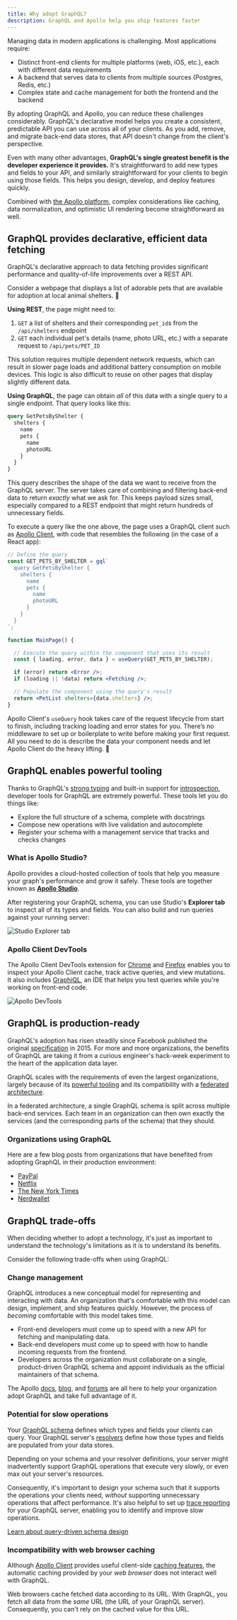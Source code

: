 ```yaml
---
title: Why adopt GraphQL?
description: GraphQL and Apollo help you ship features faster
---
```


Managing data in modern applications is challenging. Most applications require:

* Distinct front-end clients for multiple platforms (web, iOS, etc.), each with different data requirements
* A backend that serves data to clients from multiple sources (Postgres, Redis, etc.)
* Complex state and cache management for both the frontend and the backend

By adopting GraphQL and Apollo, you can reduce these challenges considerably. GraphQL's declarative model helps you create a consistent, predictable API you can use across all of your clients. As you add, remove, and migrate back-end data stores, that API doesn't change from the client's perspective.

Even with many other advantages, **GraphQL's single greatest benefit is the developer experience it provides.** It's straightforward to add new types and fields to your API, and similarly straightforward for your clients to begin using those fields. This helps you design, develop, and deploy features quickly.

Combined with [the Apollo platform](./platform/), complex considerations like caching, data normalization, and optimistic UI rendering become straightforward as well.

## GraphQL provides declarative, efficient data fetching

GraphQL's declarative approach to data fetching provides significant performance and quality-of-life improvements over a REST API.

Consider a webpage that displays a list of adorable pets that are available for adoption at local animal shelters. 🐶

**Using REST**, the page might need to:

1. `GET` a list of shelters and their corresponding `pet_id`s from the `/api/shelters` endpoint
2. `GET` each individual pet's details (name, photo URL, etc.) with a separate request to `/api/pets/PET_ID`

This solution requires multiple dependent network requests, which can result in slower page loads and additional battery consumption on mobile devices. This logic is also difficult to reuse on other pages that display slightly different data.

**Using GraphQL**, the page can obtain _all_ of this data with a single query to a single endpoint. That query looks like this:

```graphql
query GetPetsByShelter {
  shelters {
    name
    pets {
      name
      photoURL
    }
  }
}
```

This query describes the shape of the data we want to receive from the GraphQL server. The server takes care of combining and filtering back-end data to return _exactly_ what we ask for. This keeps payload sizes small, especially compared to a REST endpoint that might return hundreds of unnecessary fields.

To execute a query like the one above, the page uses a GraphQL client such as [Apollo Client](https://www.apollographql.com/docs/react/), with code that resembles the following (in the case of a React app):

```jsx:title=mainpage.jsx
// Define the query
const GET_PETS_BY_SHELTER = gql`
  query GetPetsByShelter {
    shelters {
      name
      pets {
        name
        photoURL
      }
    }
  }
`;

function MainPage() {

  // Execute the query within the component that uses its result
  const { loading, error, data } = useQuery(GET_PETS_BY_SHELTER);

  if (error) return <Error />;
  if (loading || !data) return <Fetching />;

  // Populate the component using the query's result
  return <PetList shelters={data.shelters} />;
}
```

Apollo Client's `useQuery` hook takes care of the request lifecycle from start to finish, including tracking loading and error states for you. There’s no middleware to set up or boilerplate to write before making your first request. All you need to do is describe the data your component needs and let Apollo Client do the heavy lifting. 💪

## GraphQL enables powerful tooling

Thanks to GraphQL's [strong typing](https://graphql.org/learn/schema) and built-in support for  [introspection](https://graphql.org/learn/introspection/), developer tools for GraphQL are extremely powerful. These tools let you do things like:

* Explore the full structure of a schema, complete with docstrings
* Compose new operations with live validation and autocomplete
* Register your schema with a management service that tracks and checks changes

### What is Apollo Studio?

Apollo provides a cloud-hosted collection of tools that help you measure your graph's performance and grow it safely. These tools are together known as [**Apollo Studio**](https://www.apollographql.com/docs/studio/).

After registering your GraphQL schema, you can use Studio's **Explorer tab** to inspect all of its types and fields. You can also build and run queries against your running server:

<img src="../img/explorer-tab.jpg" alt="Studio Explorer tab" class="screenshot" />

### Apollo Client DevTools

The Apollo Client DevTools extension for [Chrome](https://chrome.google.com/webstore/detail/apollo-client-developer-t/jdkknkkbebbapilgoeccciglkfbmbnfm) and [Firefox](https://addons.mozilla.org/en-US/firefox/addon/apollo-developer-tools/) enables you to inspect your Apollo Client cache, track active queries, and view mutations. It also includes [GraphiQL](https://github.com/graphql/graphiql), an IDE that helps you test queries while you're working on front-end code.

<img src="../assets/dev-tools.png" alt="Apollo DevTools" class="screenshot" />

## GraphQL is production-ready

GraphQL's adoption has risen steadily since Facebook published the original [specification](https://spec.graphql.org/) in 2015. For more and more organizations, the benefits of GraphQL are taking it from a curious engineer's hack-week experiment to the heart of the application data layer.

GraphQL scales with the requirements of even the largest organizations, largely because of its [powerful tooling](#graphql-enables-powerful-tooling) and its compatibility with a [federated architecture](https://www.apollographql.com/docs/federation/).

In a federated architecture, a single GraphQL schema is split across multiple back-end services. Each team in an organization can then own exactly the services (and the corresponding parts of the schema) that they should.

### Organizations using GraphQL

Here are a few blog posts from organizations that have benefited from adopting GraphQL in their production environment:

* [PayPal](https://medium.com/paypal-engineering/scaling-graphql-at-paypal-b5b5ac098810)
* [Netflix](https://netflixtechblog.com/how-netflix-scales-its-api-with-graphql-federation-part-1-ae3557c187e2)
* [The New York Times](https://open.nytimes.com/the-new-york-times-now-on-apollo-b9a78a5038c)
* [Nerdwallet](https://www.nerdwallet.com/blog/engineering/getting-started-with-graphql-and-apollo-part-1/)

## GraphQL trade-offs

When deciding whether to adopt a technology, it's just as important to understand the technology's limitations as it is to understand its benefits.

Consider the following trade-offs when using GraphQL:

### Change management

GraphQL introduces a new conceptual model for representing and interacting with data. An organization that's comfortable with this model can design, implement, and ship features quickly. However, the process of _becoming_ comfortable with this model takes time.

* Front-end developers must come up to speed with a new API for fetching and manipulating data.
* Back-end developers must come up to speed with how to handle incoming requests from the frontend.
* Developers across the organization must collaborate on a single, product-driven GraphQL schema and appoint individuals as the official maintainers of that schema.

The Apollo [docs](https://www.apollographql.com/docs/), [blog](https://www.apollographql.com/blog/), and [forums](https://community.apollographql.com) are all here to help your organization adopt GraphQL and take full advantage of it.

### Potential for slow operations

Your [GraphQL schema](https://www.apollographql.com/docs/apollo-server/schema/schema/) defines which types and fields your clients can query. Your GraphQL server's [resolvers](https://www.apollographql.com/docs/apollo-server/data/resolvers/) define how those types and fields are populated from your data stores.

Depending on your schema and your resolver definitions, your server might inadvertently support GraphQL operations that execute very slowly, or even max out your server's resources.

Consequently, it's important to design your schema such that it supports the operations your clients need, _without_ supporting unnecessary operations that affect performance. It's also helpful to set up [trace reporting](https://www.apollographql.com/docs/studio/setup-analytics/) for your GraphQL server, enabling you to identify and improve slow operations.

[Learn about query-driven schema design](https://www.apollographql.com/docs/apollo-server/schema/schema/#query-driven-schema-design)

### Incompatibility with web browser caching

Although [Apollo Client](https://www.apollographql.com/docs/react/) provides useful client-side [caching features](https://www.apollographql.com/docs/react/caching/cache-configuration/), the automatic caching provided by your _web browser_ does not interact well with GraphQL.

Web browsers cache fetched data according to its URL. With GraphQL, you fetch all data from the _same_ URL (the URL of your GraphQL server). Consequently, you can't rely on the cached value for this URL.
